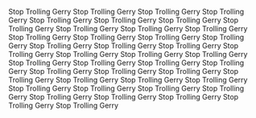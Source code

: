 Stop Trolling Gerry Stop Trolling Gerry Stop Trolling Gerry Stop Trolling Gerry Stop Trolling Gerry Stop Trolling Gerry Stop Trolling Gerry Stop Trolling Gerry Stop Trolling Gerry Stop Trolling Gerry Stop Trolling Gerry Stop Trolling Gerry Stop Trolling Gerry Stop Trolling Gerry Stop Trolling Gerry Stop Trolling Gerry Stop Trolling Gerry Stop Trolling Gerry Stop Trolling Gerry Stop Trolling Gerry Stop Trolling Gerry Stop Trolling Gerry Stop Trolling Gerry Stop Trolling Gerry Stop Trolling Gerry Stop Trolling Gerry Stop Trolling Gerry Stop Trolling Gerry Stop Trolling Gerry Stop Trolling Gerry Stop Trolling Gerry Stop Trolling Gerry Stop Trolling Gerry Stop Trolling Gerry Stop Trolling Gerry Stop Trolling Gerry Stop Trolling Gerry Stop Trolling Gerry Stop Trolling Gerry Stop Trolling Gerry Stop Trolling Gerry Stop Trolling Gerry 


